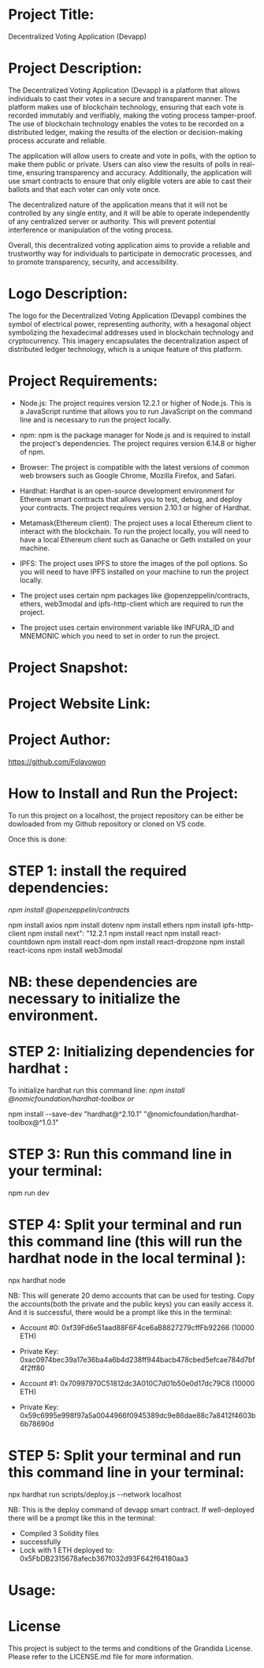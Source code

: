 # Project Title:

Decentralized Voting Application (Devapp)

# Project Description:

The Decentralized Voting Application (Devapp) is a platform that allows individuals to cast their votes in a secure and transparent manner. The platform makes use of blockchain technology, ensuring that each vote is recorded immutably and verifiably, making the voting process tamper-proof. The use of blockchain technology enables the votes to be recorded on a distributed ledger, making the results of the election or decision-making process accurate and reliable.

The application will allow users to create and vote in polls, with the option to make them public or private. Users can also view the results of polls in real-time, ensuring transparency and accuracy. Additionally, the application will use smart contracts to ensure that only eligible voters are able to cast their ballots and that each voter can only vote once.

The decentralized nature of the application means that it will not be controlled by any single entity, and it will be able to operate independently of any centralized server or authority. This will prevent potential interference or manipulation of the voting process.

Overall, this decentralized voting application aims to provide a reliable and trustworthy way for individuals to participate in democratic processes, and to promote transparency, security, and accessibility.

# Logo Description:

The logo for the Decentralized Voting Application (Devapp) combines the symbol of electrical power, representing authority, with a hexagonal object symbolizing the hexadecimal addresses used in blockchain technology and cryptocurrency. This imagery encapsulates the decentralization aspect of distributed ledger technology, which is a unique feature of this platform.

# Project Requirements:

- Node.js: The project requires version 12.2.1 or higher of Node.js. This is a JavaScript runtime that allows you to run JavaScript on the command line and is necessary to run the project locally.

- npm: npm is the package manager for Node.js and is required to install the project's dependencies. The project requires version 6.14.8 or higher of npm.

- Browser: The project is compatible with the latest versions of common web browsers such as Google Chrome, Mozilla Firefox, and Safari.

- Hardhat: Hardhat is an open-source development environment for Ethereum smart contracts that allows you to test, debug, and deploy your contracts. The project requires version 2.10.1 or higher of Hardhat.

- Metamask(Ethereum client): The project uses a local Ethereum client to interact with the blockchain. To run the project locally, you will need to have a local Ethereum client such as Ganache or Geth installed on your machine.

- IPFS: The project uses IPFS to store the images of the poll options. So you will need to have IPFS installed on your machine to run the project locally.

* The project uses certain npm packages like @openzeppelin/contracts, ethers, web3modal and ipfs-http-client which are required to run the project.

* The project uses certain environment variable like INFURA_ID and MNEMONIC which you need to set in order to run the project.

# Project Snapshot:

# Project Website Link:

# Project Author:

https://github.com/Folayowon

# How to Install and Run the Project:

To run this project on a localhost, the project repository can be either be dowloaded from my Github repository or cloned on VS code.

Once this is done:

# STEP 1: install the required dependencies:

_npm install @openzeppelin/contracts_

npm install axios
npm install dotenv
npm install ethers
npm install ipfs-http-client
npm install next": "12.2.1
npm install react
npm install react-countdown
npm install react-dom
npm install react-dropzone
npm install react-icons
npm install web3modal

# NB: these dependencies are necessary to initialize the environment.

# STEP 2: Initializing dependencies for hardhat :

To initialize hardhat run this command line:
*npm install @nomicfoundation/hardhat-toolbox
or*

npm install --save-dev "hardhat@^2.10.1" "@nomicfoundation/hardhat-toolbox@^1.0.1"

# STEP 3: Run this command line in your terminal:

npm run dev

# STEP 4: Split your terminal and run this command line (this will run the hardhat node in the local terminal ):

npx hardhat node

NB: This will generate 20 demo accounts that can be used for testing. Copy the accounts(both the private and the public keys) you can easily access it. And it is successful, there would be a prompt like this in the terminal:

- Account #0: 0xf39Fd6e51aad88F6F4ce6aB8827279cffFb92266 (10000 ETH)
- Private Key: 0xac0974bec39a17e36ba4a6b4d238ff944bacb478cbed5efcae784d7bf4f2ff80

- Account #1: 0x70997970C51812dc3A010C7d01b50e0d17dc79C8 (10000 ETH)
- Private Key: 0x59c6995e998f97a5a0044966f0945389dc9e86dae88c7a8412f4603b6b78690d

# STEP 5: Split your terminal and run this command line in your terminal:

npx hardhat run scripts/deploy.js --network localhost

NB: This is the deploy command of devapp smart contract.
If well-deployed there will be a prompt like this in the terminal:

- Compiled 3 Solidity files
- successfully
- Lock with 1 ETH deployed to: 0x5FbDB2315678afecb367f032d93F642f64180aa3

# Usage:

# License
This project is subject to the terms and conditions of the Grandida License. Please refer to the LICENSE.md file for more information.
